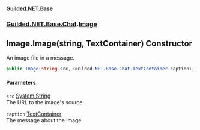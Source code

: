 
#### [Guilded.NET.Base](index 'index')
### [Guilded.NET.Base.Chat](index#Guilded_NET_Base_Chat 'Guilded.NET.Base.Chat').[Image](Image 'Guilded.NET.Base.Chat.Image')
## Image.Image(string, TextContainer) Constructor
An image file in a message.  
```csharp
public Image(string src, Guilded.NET.Base.Chat.TextContainer caption);
```

#### Parameters
<a name='Guilded_NET_Base_Chat_Image_Image(string_Guilded_NET_Base_Chat_TextContainer)_src'></a>
`src` [System.String](https://docs.microsoft.com/en-us/dotnet/api/System.String 'System.String')  
The URL to the image's source
  
<a name='Guilded_NET_Base_Chat_Image_Image(string_Guilded_NET_Base_Chat_TextContainer)_caption'></a>
`caption` [TextContainer](TextContainer 'Guilded.NET.Base.Chat.TextContainer')  
The message about the image
  

